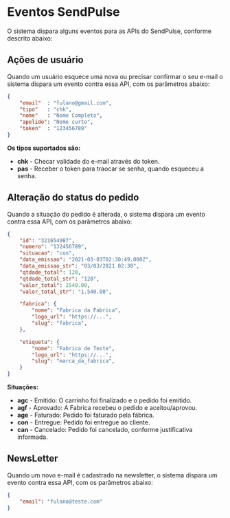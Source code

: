 # Eventos SendPulse

O sistema dispara alguns eventos para as APIs do SendPulse, conforme descrito abaixo:

## Ações de usuário

Quando um usuário esquece uma nova ou precisar confirmar o seu e-mail o sistema dispara um evento contra essa API, com os parâmetros abaixo:

```json
{
    "email"  : "fulano@gmail.com",
    "tipo"   : "chk",
    "nome"   : "Nome Completo",
    "apelido": "Nome curto",
    "token"  : "123456789"
}
```

**Os tipos suportados são:**

 - **chk** - Checar validade do e-mail através do token.
 - **pas** - Receber o token para traocar se senha, quando esqueceu a senha.

## Alteração do status do pedido

Quando a situação do pedido é alterada, o sistema dispara um evento contra essa API, com os parâmetros abaixo:

```json
{
    "id": "321654987",
    "numero": "132456789",
    "situacao": "con",
    "data_emissao": "2021-03-03T02:30:49.000Z",
    "data_emissao_str": "03/03/2021 02:30",
    "qtdade_total": 120,
    "qtdade_total_str": "120",
    "valor_total": 1540.00,
    "valor_total_str": "1.540.00",

    "fabrica": {
        "nome": "Fabrica da Fabrica",
        "logo_url": "https://...",
        "slug": "fabrica",
    },

    "etiqueta": {
        "nome": "Fabrica de Teste",
        "logo_url": "https://...",
        "slug": "marca_da_fabrica",
    }
}
```

**Situações:**

 - **agc** - Emitido: O carrinho foi finalizado e o pedido foi emitido.
 - **agf** - Aprovado: A Fabrica recebeu o pedido e aceitou/aprovou.
 - **age** - Faturado: Pedido foi faturado pela fábrica.
 - **con** - Entregue: Pedido foi entregue ao cliente.
 - **can** - Cancelado: Pedido foi cancelado, conforme justificativa informada.


 ## NewsLetter

 Quando um novo e-mail é cadastrado na newsletter, o sistema dispara um evento contra essa API, com os parâmetros abaixo:

 ```json
 {
     "email": "fulano@teste.com"
 }
 ```